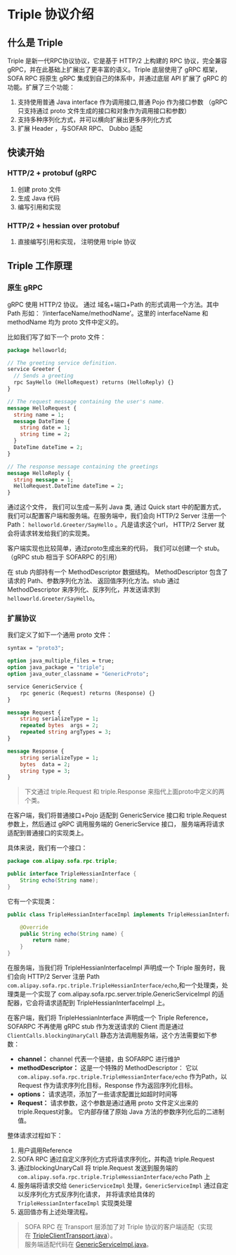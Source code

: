 # Triple 协议介绍

## 什么是 Triple 
Triple 是新一代RPC协议协议，它是基于 HTTP/2 上构建的 RPC 协议，完全兼容 gRPC，并在此基础上扩展出了更丰富的语义。Triple 底层使用了 gRPC 框架，SOFA RPC 将原生 gRPC 集成到自己的体系中，并通过底层 API 扩展了 gRPC 的功能。扩展了三个功能： 
1. 支持使用普通 Java interface 作为调用接口,普通 Pojo 作为接口参数 （gRPC只支持通过 proto 文件生成的接口和对象作为调用接口和参数）
2. 支持多种序列化方式，并可以横向扩展出更多序列化方式
3. 扩展 Header ，与SOFAR RPC、 Dubbo 适配

## 快读开始
<!-- todo 补充完整 -->

### HTTP/2 + protobuf (gRPC 
1. 创建 proto 文件
2. 生成 Java 代码
3. 编写引用和实现

### HTTP/2 + hessian over protobuf 
1. 直接编写引用和实现， 注明使用 triple 协议 

## Triple 工作原理

### 原生 gRPC 
<!-- todo 补充完整 -->
gRPC 使用 HTTP/2 协议。 通过 域名+端口+Path 的形式调用一个方法。其中 Path 形如： ‘/interfaceName/methodName’。这里的 interfaceName 和 methodName 均为 proto 文件中定义的。 <!-- todo 举个🌰 -->

比如我们写了如下一个 proto 文件： 
```proto
package helloworld;

// The greeting service definition.
service Greeter {
  // Sends a greeting
  rpc SayHello (HelloRequest) returns (HelloReply) {}
}

// The request message containing the user's name.
message HelloRequest {
  string name = 1;
  message DateTime {
    string date = 1;
    string time = 2;
  }
  DateTime dateTime = 2;
}

// The response message containing the greetings
message HelloReply {
  string message = 1;
  HelloRequest.DateTime dateTime = 2;
}
```

通过这个文件， 我们可以生成一系列 Java 类, 通过 Quick start 中的配置方式，我们可以配置客户端和服务端。在服务端中，我们会向 HTTP/2 Server 注册一个Path： `helloworld.Greeter/SayHello` 。凡是请求这个url， HTTP/2 Server 就会将请求转发给我们的实现类。

客户端实现也比较简单，通过proto生成出来的代码， 我们可以创建一个 stub。 （gRPC stub 相当于 SOFARPC 的引用）

在 stub 内部持有一个 MethodDescriptor 数据结构。 MethodDescriptor 包含了请求的 Path、参数序列化方法、 返回值序列化方法。stub 通过 MethodDescriptor 来序列化、反序列化，并发送请求到 `helloworld.Greeter/SayHello`。


### 扩展协议
我们定义了如下一个通用 proto 文件： 
```proto
syntax = "proto3";

option java_multiple_files = true;
option java_package = "triple";
option java_outer_classname = "GenericProto";

service GenericService {
    rpc generic (Request) returns (Response) {}
}

message Request {
    string serializeType = 1;
    repeated bytes  args = 2;
    repeated string argTypes = 3;
}

message Response {
    string serializeType = 1;
    bytes  data = 2;
    string type = 3;
}
```
> 下文通过 triple.Request 和 triple.Response 来指代上面proto中定义的两个类。

在客户端，我们将普通接口+Pojo 适配到 GenericService 接口和 triple.Request 参数上，然后通过 gRPC 调用服务端的 GenericService 接口， 服务端再将请求适配到普通接口的实现类上。 


具体来说，我们有一个接口：
```java
package com.alipay.sofa.rpc.triple;

public interface TripleHessianInterface {
    String echo(String name);
}
```
它有一个实现类： 

```java
public class TripleHessianInterfaceImpl implements TripleHessianInterface {

    @Override
    public String echo(String name) {
        return name;
    }
}
```



在服务端，当我们将 TripleHessianInterfaceImpl 声明成一个 Triple 服务时，我们会向 HTTP/2 Server 注册 Path `com.alipay.sofa.rpc.triple.TripleHessianInterface/echo`,和一个处理类，处理类是一个实现了 com.alipay.sofa.rpc.server.triple.GenericServiceImpl 的适配器，它会将请求适配到 TripleHessianInterfaceImpl 上。


在客户端，我们将 TripleHessianInterface 声明成一个 Triple Reference，SOFARPC 不再使用 gRPC stub 作为发送请求的 Client 而是通过 `ClientCalls.blockingUnaryCall` 静态方法调用服务端，这个方法需要如下参数： 

* **channel：** channel 代表一个链接，由 SOFARPC 进行维护
* **methodDescriptor：** 这是一个特殊的 MethodDescriptor： 它以 `com.alipay.sofa.rpc.triple.TripleHessianInterface/echo` 作为Path，以 Request 作为请求序列化目标，Response 作为返回序列化目标。 
* **options：** 请求选项，添加了一些请求配置比如超时时间等
* **Request：** 请求参数，这个参数是通过通用 proto 文件定义出来的triple.Request对象。 它内部存储了原始 Java 方法的参数序列化后的二进制值。

整体请求过程如下： 
1. 用户调用Reference 
2. SOFA RPC 通过自定义序列化方式将请求序列化，并构造 triple.Request
3. 通过blockingUnaryCall 将 triple.Request 发送到服务端的 `com.alipay.sofa.rpc.triple.TripleHessianInterface/echo` Path 上
4. 服务端将请求交给 `GenericServiceImpl` 处理，`GenericServiceImpl` 通过自定以反序列化方式反序列化请求， 并将请求给具体的 `TripleHessianInterfaceImpl` 实现类处理
5. 返回值亦有上述处理流程。



> SOFA RPC 在 Transport 层添加了对 Triple 协议的客户端适配（实现在 [TripleClientTransport.java](https://github.com/sofastack/sofa-rpc/blob/master/remoting/remoting-triple/src/main/java/com/alipay/sofa/rpc/transport/triple/TripleClientTransport.java)）。<br/>
> 服务端适配代码在 [GenericServiceImpl.java](https://github.com/sofastack/sofa-rpc/blob/master/remoting/remoting-triple/src/main/java/com/alipay/sofa/rpc/server/triple/GenericServiceImpl.java)。


